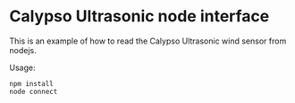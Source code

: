 Calypso Ultrasonic node interface
=================================

This is an example of how to read the Calypso Ultrasonic wind sensor from nodejs.

Usage:
```
npm install
node connect
```
